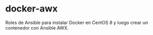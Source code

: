 # docker-awx
Roles de Ansible para instalar Docker en CentOS 8 y luego crear un contenedor con Ansible AWX.
